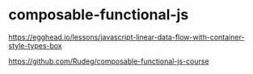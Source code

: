 # composable-functional-js
https://egghead.io/lessons/javascript-linear-data-flow-with-container-style-types-box

https://github.com/Rudeg/composable-functional-js-course
